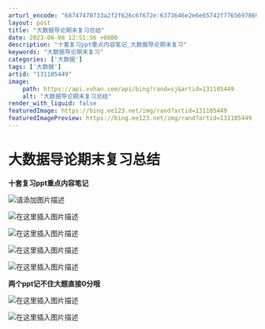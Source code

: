 ```yaml
---
arturl_encode: "68747470733a2f2f626c6f672e:6373646e2e6e65742f77656978696e5f35373738303538392f:61727469636c652f64657461696c732f313331313035343439"
layout: post
title: "大数据导论期末复习总结"
date: 2023-06-08 12:51:56 +0800
description: "十套复习ppt重点内容笔记_大数据导论期末复习"
keywords: "大数据导论期末复习"
categories: ['大数据']
tags: ['大数据']
artid: "131105449"
image:
    path: https://api.vvhan.com/api/bing?rand=sj&artid=131105449
    alt: "大数据导论期末复习总结"
render_with_liquid: false
featuredImage: https://bing.ee123.net/img/rand?artid=131105449
featuredImagePreview: https://bing.ee123.net/img/rand?artid=131105449
---
```


# 大数据导论期末复习总结

**十套复习ppt重点内容笔记**
  
![请添加图片描述](https://i-blog.csdnimg.cn/blog_migrate/2440f7edf1fe3b5676211d4c60965230.jpeg)
  
![在这里插入图片描述](https://i-blog.csdnimg.cn/blog_migrate/0f4f96fddf362594df524d7295820a63.jpeg)
  
![在这里插入图片描述](https://i-blog.csdnimg.cn/blog_migrate/5145a298bbe233f69389155eead4024e.jpeg)
  
![在这里插入图片描述](https://i-blog.csdnimg.cn/blog_migrate/a248a76a3542395d9c0af4ba18ca698e.jpeg)
  
![在这里插入图片描述](https://i-blog.csdnimg.cn/blog_migrate/dddc54acae7225bf24feeb82372dd86a.jpeg)
  
**两个ppt记不住大题直接0分哦**
  
![在这里插入图片描述](https://i-blog.csdnimg.cn/blog_migrate/d320853baab82e4740cc8d04aa83fa6b.png)
  
![在这里插入图片描述](https://i-blog.csdnimg.cn/blog_migrate/5f79fd725b2193ceae2f02790dc09313.png)
